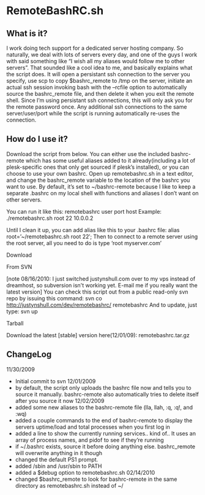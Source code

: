 RemoteBashRC.sh
===============
What is it?
-----------
I work doing tech support for a dedicated server hosting company. So naturally, we deal with lots of servers every day, and one of the guys I work with said something like “I wish all my aliases would follow me to other servers”. That sounded like a cool idea to me, and basically explains what the script does. It will open a persistant ssh connection to the server you specify, use scp to copy $bashrc_remote to /tmp on the server, initiate an actual ssh session invoking bash with the –rcfile option to automatically source the bashrc_remote file, and then delete it when you exit the remote shell. Since I’m using persistant ssh connections, this will only ask you for the remote password once. Any additional ssh connections to the same server/user/port while the script is running automatically re-uses the connection.


 
How do I use it?
----------------
Download the script from below. You can either use the included bashrc-remote which has some useful aliases added to it already(including a lot of plesk-specific ones that only get sourced if plesk’s installed), or you can choose to use your own bashrc. Open up remotebashrc.sh in a text editor, and change the bashrc_remote variable to the location of the bashrc you want to use. By default, it’s set to ~/bashrc-remote because I like to keep a separate .bashrc on my local shell with functions and aliases I don’t want on other servers.


 
You can run it like this: remotebashrc user port host
Example: ./remotebashrc.sh root 22 10.0.0.2

Until I clean it up, you can add alias like this to your .bashrc file:
alias root=’~/remotebashrc.sh root 22′;
Then to connect to a remote server using the root server, all you need to do is type ‘root myserver.com’


 
Download

From SVN

[note 08/16/2010:  I just switched justynshull.com over to my vps instead of dreamhost, so subversion isn't working yet.    E-mail me if you really want the latest version]
You can check this script out from a public read-only svn repo by issuing this command:
svn co http://justynshull.com/dev/remotebashrc/ remotebashrc
And to update, just type: svn up

Tarball

Download the latest [stable] version here(12/01/09): remotebashrc.tar.gz

ChangeLog
---------
11/30/2009
- Initial commit to svn
12/01/2009
- by default, the script only uploads the bashrc file now and tells you to source it manually. bashrc-remote also automatically tries to delete itself after you source it now
12/02/2009
- added some new aliases to the bashrc-remote file (lla, llah, :q, :q!, and :wq)
- added a couple commands to the end of bashrc-remote to display the servers uptime/load and total processes when you first log in
- added a line to show the currently running services.. kind of.. It uses an array of process names, and pidof to see if they’re running
- if ~/.bashrc exists, source it before doing anything else. bashrc_remote will overwrite anything in it though
- changed the default PS1 prompt.
- added /sbin and /usr/sbin to PATH
- added a $debug option to remotebashrc.sh
02/14/2010
- changed $bashrc_remote to look for bashrc-remote in the same directory as remotebashrc.sh instead of ~/
